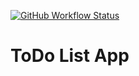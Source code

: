 [![GitHub Workflow Status](https://img.shields.io/github/actions/workflow/status/krylakdev/todo-list-app/ci.yml?label=CI)](https://github.com/krylakdev/todo-list-app/actions)

# ToDo List App
